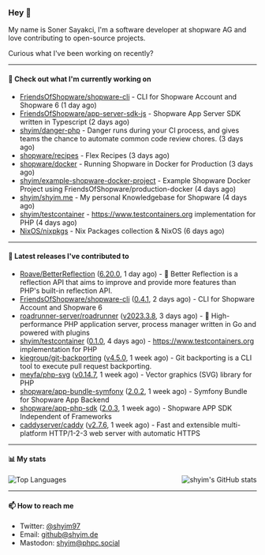 ### Hey 👋

My name is Soner Sayakci, I'm a software developer at shopware AG and love contributing to open-source projects.

Curious what I've been working on recently?

---

#### 👷 Check out what I'm currently working on

- [FriendsOfShopware/shopware-cli](https://github.com/FriendsOfShopware/shopware-cli) - CLI for Shopware Account and Shopware 6 (1 day ago)
- [FriendsOfShopware/app-server-sdk-js](https://github.com/FriendsOfShopware/app-server-sdk-js) - Shopware App Server SDK written in Typescript (2 days ago)
- [shyim/danger-php](https://github.com/shyim/danger-php) - Danger runs during your CI process, and gives teams the chance to automate common code review chores. (3 days ago)
- [shopware/recipes](https://github.com/shopware/recipes) - Flex Recipes (3 days ago)
- [shopware/docker](https://github.com/shopware/docker) - Running Shopware in Docker for Production (3 days ago)
- [shyim/example-shopware-docker-project](https://github.com/shyim/example-shopware-docker-project) - Example Shopware Docker Project using FriendsOfShopware/production-docker (4 days ago)
- [shyim/shyim.me](https://github.com/shyim/shyim.me) - My personal Knowledgebase for Shopware (4 days ago)
- [shyim/testcontainer](https://github.com/shyim/testcontainer) - https://www.testcontainers.org implementation for PHP (4 days ago)
- [NixOS/nixpkgs](https://github.com/NixOS/nixpkgs) - Nix Packages collection &amp; NixOS (6 days ago)

---

#### 🔭 Latest releases I've contributed to

- [Roave/BetterReflection](https://github.com/Roave/BetterReflection) ([6.20.0](https://github.com/Roave/BetterReflection/releases/tag/6.20.0), 1 day ago) - :crystal_ball: Better Reflection is a reflection API that aims to improve and provide more features than PHP&#39;s built-in reflection API.
- [FriendsOfShopware/shopware-cli](https://github.com/FriendsOfShopware/shopware-cli) ([0.4.1](https://github.com/FriendsOfShopware/shopware-cli/releases/tag/0.4.1), 2 days ago) - CLI for Shopware Account and Shopware 6
- [roadrunner-server/roadrunner](https://github.com/roadrunner-server/roadrunner) ([v2023.3.8](https://github.com/roadrunner-server/roadrunner/releases/tag/v2023.3.8), 3 days ago) - 🤯 High-performance PHP application server, process manager written in Go and powered with plugins
- [shyim/testcontainer](https://github.com/shyim/testcontainer) ([0.1.0](https://github.com/shyim/testcontainer/releases/tag/0.1.0), 4 days ago) - https://www.testcontainers.org implementation for PHP
- [kiegroup/git-backporting](https://github.com/kiegroup/git-backporting) ([v4.5.0](https://github.com/kiegroup/git-backporting/releases/tag/v4.5.0), 1 week ago) - Git backporting is a CLI tool to execute pull request backporting.
- [meyfa/php-svg](https://github.com/meyfa/php-svg) ([v0.14.7](https://github.com/meyfa/php-svg/releases/tag/v0.14.7), 1 week ago) - Vector graphics (SVG) library for PHP
- [shopware/app-bundle-symfony](https://github.com/shopware/app-bundle-symfony) ([2.0.2](https://github.com/shopware/app-bundle-symfony/releases/tag/2.0.2), 1 week ago) - Symfony Bundle for Shopware App Backend
- [shopware/app-php-sdk](https://github.com/shopware/app-php-sdk) ([2.0.3](https://github.com/shopware/app-php-sdk/releases/tag/2.0.3), 1 week ago) - Shopware APP SDK Independent of Frameworks
- [caddyserver/caddy](https://github.com/caddyserver/caddy) ([v2.7.6](https://github.com/caddyserver/caddy/releases/tag/v2.7.6), 1 week ago) - Fast and extensible multi-platform HTTP/1-2-3 web server with automatic HTTPS

---

#### 📊 My stats

<img align="right" alt="shyim's GitHub stats" src="https://github-readme-stats.vercel.app/api?username=shyim&count_private=1&show_icons=true&" />

![Top Languages](https://github-readme-stats.vercel.app/api/top-langs/?username=shyim)

---

#### 📫 How to reach me

- Twitter: [@shyim97](https://twitter.com/shyim97)
- Email: [github@shyim.de](mailto://github@shyim.de)
- Mastodon: <a rel="me" href="https://phpc.social/@shyim">shyim@phpc.social</a>
